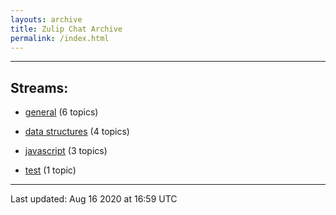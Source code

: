 ```yaml
---
layouts: archive
title: Zulip Chat Archive
permalink: /index.html
---
```


---

## Streams:

* [general](stream/213222-general/index.html) (6 topics)

* [data structures](stream/217915-data-structures/index.html) (4 topics)

* [javascript](stream/217809-javascript/index.html) (3 topics)

* [test](stream/253152-test/index.html) (1 topic)

<hr><p>Last updated: Aug 16 2020 at 16:59 UTC</p>